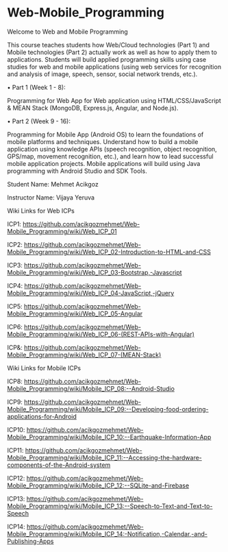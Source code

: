 # Web-Mobile_Programming

Welcome to Web and Mobile Programming


This course teaches students how Web/Cloud technologies (Part 1) and Mobile technologies (Part 2) actually work as well as how to apply them to applications. 
Students will build applied programming skills using case studies for web and mobile applications 
(using web services for recognition and analysis of image, speech, sensor, social network trends,
etc.).

• Part 1 (Week 1 - 8): 

Programming for Web App for Web application using
HTML/CSS/JavaScript & MEAN Stack (MongoDB, Express.js, Angular, and Node.js).

• Part 2 (Week 9 - 16): 

Programming for Mobile App (Android OS) to learn the foundations of
mobile platforms and techniques. Understand how to build a mobile application using
knowledge APIs (speech recognition, object recognition, GPS/map, movement recognition,
etc.), and learn how to lead successful mobile application projects. Mobile applications will
build using Java programming with Android Studio and SDK Tools.


Student Name: Mehmet Acikgoz

Instructor Name: Vijaya Yeruva

Wiki Links for Web ICPs

ICP1: https://github.com/acikgozmehmet/Web-Mobile_Programming/wiki/Web_ICP_01

ICP2: https://github.com/acikgozmehmet/Web-Mobile_Programming/wiki/Web_ICP_02-Introduction-to-HTML-and-CSS

ICP3: https://github.com/acikgozmehmet/Web-Mobile_Programming/wiki/Web_ICP_03-Bootstrap,-Javascript

ICP4: https://github.com/acikgozmehmet/Web-Mobile_Programming/wiki/Web_ICP_04-JavaScript,-jQuery

ICP5: https://github.com/acikgozmehmet/Web-Mobile_Programming/wiki/Web_ICP_05-Angular

ICP6: https://github.com/acikgozmehmet/Web-Mobile_Programming/wiki/Web_ICP_06-(REST-APIs-with-Angular)

ICP&: https://github.com/acikgozmehmet/Web-Mobile_Programming/wiki/Web_ICP_07-(MEAN-Stack)

Wiki Links for Mobile ICPs

ICP8: https://github.com/acikgozmehmet/Web-Mobile_Programming/wiki/Mobile_ICP_08:--Android-Studio

ICP9: https://github.com/acikgozmehmet/Web-Mobile_Programming/wiki/Mobile_ICP_09:--Developing-food-ordering-applications-for-Android

ICP10: https://github.com/acikgozmehmet/Web-Mobile_Programming/wiki/Mobile_ICP_10:--Earthquake-Information-App

ICP11: https://github.com/acikgozmehmet/Web-Mobile_Programming/wiki/Mobile_ICP_11:--Accessing-the-hardware-components-of-the-Android-system

ICP12: https://github.com/acikgozmehmet/Web-Mobile_Programming/wiki/Mobile_ICP_12:--SQLite-and-Firebase

ICP13: https://github.com/acikgozmehmet/Web-Mobile_Programming/wiki/Mobile_ICP_13:--Speech-to-Text-and-Text-to-Speech

ICP14: https://github.com/acikgozmehmet/Web-Mobile_Programming/wiki/Mobile_ICP_14:-Notification,-Calendar,-and-Publishing-Apps

